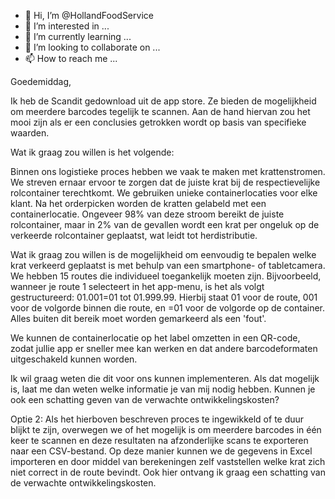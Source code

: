 - 👋 Hi, I’m @HollandFoodService
- 👀 I’m interested in ...
- 🌱 I’m currently learning ...
- 💞️ I’m looking to collaborate on ...
- 📫 How to reach me ...

<!---
HollandFoodService/HollandFoodService is a ✨ special ✨ repository because its `README.md` (this file) appears on your GitHub profile.
You can click the Preview link to take a look at your changes.
--->
Goedemiddag,

Ik heb de Scandit gedownload uit de app store. Ze bieden de mogelijkheid om meerdere barcodes tegelijk te scannen. Aan de hand hiervan zou het mooi zijn als er een conclusies getrokken wordt op basis van specifieke waarden.

Wat ik graag zou willen is het volgende:

Binnen ons logistieke proces hebben we vaak te maken met krattenstromen. We streven ernaar ervoor te zorgen dat de juiste krat bij de respectievelijke rolcontainer terechtkomt. We gebruiken unieke containerlocaties voor elke klant. Na het orderpicken worden de kratten gelabeld met een containerlocatie. Ongeveer 98% van deze stroom bereikt de juiste rolcontainer, maar in 2% van de gevallen wordt een krat per ongeluk op de verkeerde rolcontainer geplaatst, wat leidt tot herdistributie.

Wat ik graag zou willen is de mogelijkheid om eenvoudig te bepalen welke krat verkeerd geplaatst is met behulp van een smartphone- of tabletcamera. We hebben 15 routes die individueel toegankelijk moeten zijn. Bijvoorbeeld, wanneer je route 1 selecteert in het app-menu, is het als volgt gestructureerd: 01.001=01 tot 01.999.99. Hierbij staat 01 voor de route, 001 voor de volgorde binnen die route, en =01 voor de volgorde op de container. Alles buiten dit bereik moet worden gemarkeerd als een 'fout'.

We kunnen de containerlocatie op het label omzetten in een QR-code, zodat jullie app er sneller mee kan werken en dat andere barcodeformaten uitgeschakeld kunnen worden.

Ik wil graag weten die dit voor ons kunnen implementeren. Als dat mogelijk is, laat me dan weten welke informatie je van mij nodig hebben. Kunnen je ook een schatting geven van de verwachte ontwikkelingskosten?

Optie 2: Als het hierboven beschreven proces te ingewikkeld of te duur blijkt te zijn, overwegen we of het mogelijk is om meerdere barcodes in één keer te scannen en deze resultaten na afzonderlijke scans te exporteren naar een CSV-bestand. Op deze manier kunnen we de gegevens in Excel importeren en door middel van berekeningen zelf vaststellen welke krat zich niet correct in de route bevindt. Ook hier ontvang ik graag een schatting van de verwachte ontwikkelingskosten.
